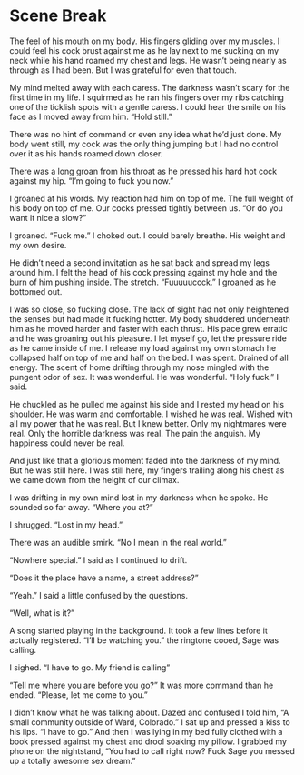 # Scene Break

The feel of his mouth on my body. His fingers gliding over my muscles. I could feel his cock brust against me as he lay next to me sucking on my neck while his hand roamed my chest and legs. He wasn’t being nearly as through as I had been. But I was grateful for even that touch.

My mind melted away with each caress. The darkness wasn’t scary for the first time in my life. I squirmed as he ran his fingers over my ribs catching one of the ticklish spots with a gentle caress. I could hear the smile on his face as I moved away from him. “Hold still.”

There was no hint of command or even any idea what he’d just done. My body went still, my cock was the only thing jumping but I had no control over it as his hands roamed down closer.

There was a long groan from his throat as he pressed his hard hot cock against my hip. “I’m going to fuck you now.”

I groaned at his words. My reaction had him on top of me. The full weight of his body on top of me. Our cocks pressed tightly between us. “Or do you want it nice a slow?”

I groaned. “Fuck me.” I choked out. I could barely breathe. His weight and my own desire.

He didn’t need a second invitation as he sat back and spread my legs around him. I felt the head of his cock pressing against my hole and the burn of him pushing inside. The stretch. “Fuuuuuccck.” I groaned as he bottomed out.

I was so close, so fucking close. The lack of sight had not only heightened the senses but had made it fucking hotter. My body shuddered underneath him as he moved harder and faster with each thrust. His pace grew erratic and he was groaning out his pleasure. I let myself go, let the pressure ride as he came inside of me. I release my load against my own stomach he collapsed half on top of me and half on the bed. I was spent. Drained of all energy. The scent of home drifting through my nose mingled with the pungent odor of sex. It was wonderful. He was wonderful. “Holy fuck.” I said.

He chuckled as he pulled me against his side and I rested my head on his shoulder. He was warm and comfortable. I wished he was real. Wished with all my power that he was real. But I knew better. Only my nightmares were real. Only the horrible darkness was real. The pain the anguish. My happiness could never be real.

And just like that a glorious moment faded into the darkness of my mind. But he was still here. I was still here, my fingers trailing along his chest as we came down from the height of our climax.

I was drifting in my own mind lost in my darkness when he spoke. He sounded so far away. “Where you at?”

I shrugged. “Lost in my head.”

There was an audible smirk. “No I mean in the real world.”

“Nowhere special.” I said as I continued to drift.

“Does it the place have a name, a street address?”

“Yeah.” I said a little confused by the questions.

“Well, what is it?”

A song started playing in the background. It took a few lines before it actually registered. “I’ll be watching you.” the ringtone cooed, Sage was calling.

I sighed. “I have to go. My friend is calling”

“Tell me where you are before you go?” It was more command than he ended. “Please, let me come to you.”

I didn’t know what he was talking about. Dazed and confused I told him, “A small community outside of Ward, Colorado.” I sat up and pressed a kiss to his lips. “I have to go.” And then I was lying in my bed fully clothed with a book pressed against my chest and drool soaking my pillow. I grabbed my phone on the nightstand, “You had to call right now? Fuck Sage you messed up a totally awesome sex dream.”


